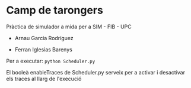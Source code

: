 # Camp de tarongers
Pràctica de simulador a mida per a SIM - FIB - UPC


- Arnau Garcia Rodríguez

- Ferran Iglesias Barenys



Per a executar:
```python Scheduler.py```

El booleà enableTraces de Scheduler.py serveix per a activar i desactivar els traces al llarg de l'execució
